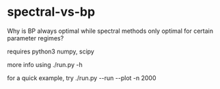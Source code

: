 # spectral-vs-bp
Why is BP always optimal while spectral methods only optimal for certain parameter regimes?

requires python3
numpy, scipy

more info using ./run.py -h

for a quick example, try ./run.py --run --plot -n 2000
